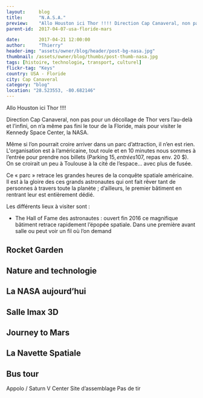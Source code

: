 ```yaml
---
layout:     blog
title:      "N.A.S.A."
preview:    "Allo Houston ici Thor !!!! Direction Cap Canaveral, non pas pour un décollage de Thor vers l’au-delà et l’infini, on n’a même pas fini le tour... "
parent-id:  2017-04-07-usa-floride-mars

date:       2017-04-21 12:00:00
author:     "Thierry"
header-img: "assets/owner/blog/header/post-bg-nasa.jpg"
thumbnail: /assets/owner/blog/thumbs/post-thumb-nasa.jpg
tags: [histoire, technologie, transport, culturel]
flickr-tag: "Keys"
country: USA - Floride
city: Cap Canaveral
category: "blog"
location: "28.523553, -80.682146"
---
```


Allo Houston ici Thor !!!!

Direction Cap Canaveral, non pas pour un décollage de Thor vers l’au-delà et l’infini, on n’a même pas fini le tour de la Floride, mais pour visiter le Kennedy Space Center, la NASA.

Même si l’on pourrait croire arriver dans un parc d’attraction, il n’en est rien. L'organisation est à l’américaine, tout roule et en 10 minutes nous sommes à l’entrée pour prendre nos billets (Parking 15$, entrées 107$, repas  env. 20 $). On se croirait un peu à Toulouse à la cité de l’espace… avec plus de fusée.

Ce « parc » retrace les grandes heures de la conquête spatiale américaine. Il est à la gloire des ces grands astronautes qui ont fait rêver tant de personnes à travers toute la planète ; d’ailleurs, le premier bâtiment en rentrant leur est entièrement dédié. 

Les différents lieux à visiter sont :


* The Hall of Fame des astronautes : ouvert fin 2016 ce magnifique bâtiment retrace rapidement l’épopée spatiale. Dans une première avant salle ou peut voir un fil où l’on demand


## Rocket Garden


## Nature and technologie


## La NASA aujourd’hui

## Salle Imax 3D


## Journey to Mars


## La Navette Spatiale

## Bus tour 
Appolo / Saturn V Center
Site d’assemblage
Pas de tir 
